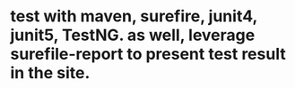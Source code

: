 # test with maven, surefire, junit4, junit5, TestNG. as well, leverage surefile-report to present test result in the site.
